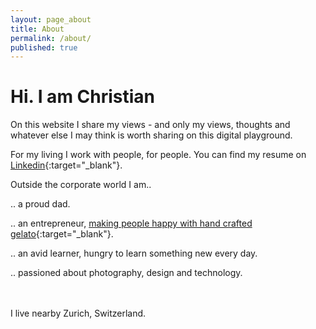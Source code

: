 ```yaml
---
layout: page_about
title: About
permalink: /about/
published: true
---
```


# Hi. I am Christian

On this website I share my views - and only my views, thoughts and whatever else I may think is worth sharing on this digital playground.

For my living I work with people, for people.
You can find my resume on [Linkedin](https://ch.linkedin.com/in/christianpopa){:target="\_blank"}.

Outside the corporate world I am..

.. a proud dad.

.. an entrepreneur, [making people happy with hand crafted gelato](https://eiszeit.co/){:target="\_blank"}.

.. an avid learner, hungry to learn something new every day.

.. passioned about photography, design and technology.<br>
<br>
<br>

I live nearby Zurich, Switzerland.
